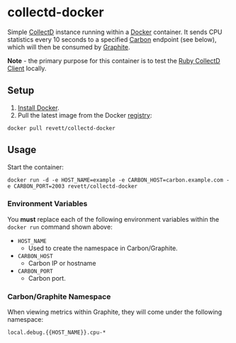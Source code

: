 # collectd-docker

Simple [CollectD](https://github.com/collectd/collectd) instance running within a [Docker](https://github.com/docker/docker) container. It sends CPU statistics every 10 seconds to a specified [Carbon](https://github.com/graphite-project/carbon) endpoint (see below), which will then be consumed by [Graphite](https://github.com/graphite-project/graphite-web). 

**Note** - the primary purpose for this container is to test the [Ruby CollectD Client](https://github.com/revett/collectd) locally.

## Setup 

1. [Install Docker](http://docs.docker.com/installation/mac/).
2. Pull the latest image from the Docker [registry](https://registry.hub.docker.com/u/revett/collectd-docker/):

```
docker pull revett/collectd-docker
```

## Usage

Start the container:

```
docker run -d -e HOST_NAME=example -e CARBON_HOST=carbon.example.com -e CARBON_PORT=2003 revett/collectd-docker
```

### Environment Variables

You **must** replace each of the following environment variables within the `docker run` command shown above:

* `HOST_NAME`
  - Used to create the namespace in Carbon/Graphite.
* `CARBON_HOST`
  - Carbon IP or hostname
* `CARBON_PORT`
  - Carbon port.
  
### Carbon/Graphite Namespace

When viewing metrics within Graphite, they will come under the following namespace:

```
local.debug.{{HOST_NAME}}.cpu-*
```

